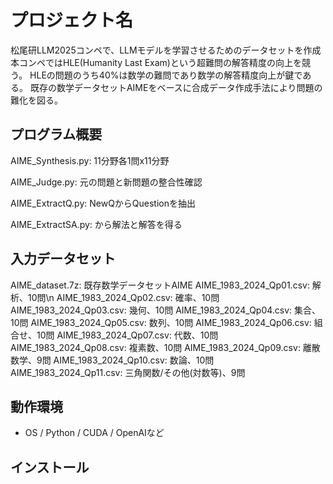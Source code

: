 # プロジェクト名
松尾研LLM2025コンペで、LLMモデルを学習させるためのデータセットを作成
本コンペではHLE(Humanity Last Exam)という超難問の解答精度の向上を競う。
HLEの問題のうち40%は数学の難問であり数学の解答精度向上が鍵である。
既存の数学データセットAIMEをベースに合成データ作成手法により問題の難化を図る。

## プログラム概要
AIME_Synthesis.py: 11分野各1問x11分野

AIME_Judge.py: 元の問題と新問題の整合性確認

AIME_ExtractQ.py: NewQからQuestionを抽出

AIME_ExtractSA.py: <Question>から解法と解答を得る

## 入力データセット
AIME_dataset.7z: 既存数学データセットAIME
AIME_1983_2024_Qp01.csv: 解析、10問\n
AIME_1983_2024_Qp02.csv: 確率、10問
AIME_1983_2024_Qp03.csv: 幾何、10問
AIME_1983_2024_Qp04.csv: 集合、10問
AIME_1983_2024_Qp05.csv: 数列、10問
AIME_1983_2024_Qp06.csv: 組合せ、10問
AIME_1983_2024_Qp07.csv: 代数、10問
AIME_1983_2024_Qp08.csv: 複素数、10問
AIME_1983_2024_Qp09.csv: 離散数学、9問
AIME_1983_2024_Qp10.csv: 数論、10問
AIME_1983_2024_Qp11.csv: 三角関数/その他(対数等)、9問

## 動作環境
- OS / Python / CUDA / OpenAIなど

## インストール


